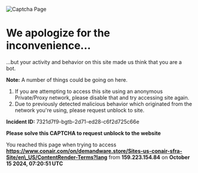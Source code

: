 ![Captcha Page](https://captcha.perfdrive.com/captcha-public/images/ss_captcha.png)

We apologize for the inconvenience...
=====================================

...but your activity and behavior on this site made us think that you are a bot.

**Note:** A number of things could be going on here.

1. If you are attempting to access this site using an anonymous Private/Proxy network, please disable that and try accessing site again.
2. Due to previously detected malicious behavior which originated from the network you're using, please request unblock to site.

**Incident ID:** 7321d7f9-bgtb-2d71-ed28-c6f2d725c66e

  

**Please solve this CAPTCHA to request unblock to the website**

  

  

  
  

You reached this page when trying to access **https://www.conair.com/on/demandware.store/Sites-us-conair-sfra-Site/en\_US/ContentRender-Terms?lang** from **159.223.154.84** on **October 15 2024, 07:20:51 UTC**